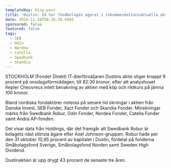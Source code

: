 ```yaml
---
templateKey: blog-post
title: 'Dustin: Så har fondbolagen agerat i rekommendationsaktuella aktien'
date: 2018-11-28T08:34:39.649Z
sponsored: false
featured: false
tags:
  - SEB
  - Odin
  - Nordea
  - Catella
  - Swedbank
  - Skandia
---
```

STOCKHOLM (Fonder Direkt) IT-återförsäljaren Dustins aktie stiger knappt 9 procent på onsdagsförmiddagen, till 82:30 kronor, efter att analyshuset Kepler Cheuvreux inlett bevakning av aktien med köp och riktkurs på jämna 100 kronor.

Bland nordiska fondaktörer noteras på senare tid ökningar i aktien från Danske Invest, SEB Fonder, Xact Fonder och Skandia Fonder. Minskningar märks från Swedbank Robur, Odin Fonder, Nordea Fonder, Catella Fonder samt Andra AP-fonden.

Det visar data från Holdings, där det framgår att Swedbank Robur är bolagets näst största ägare efter Axel Johnson-gruppen. Robur hade per den 31 oktober 10,95 procent av kapitalet i Dustin, fördelat på fonderna Småbolagsfond Sverige, Småbolagsfond Norden samt Sweden High Dividend.

Dustinaktien är upp drygt 43 procent de senaste tre åren.
